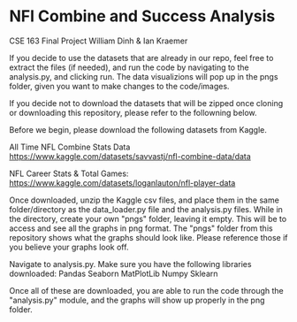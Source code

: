 # NFl Combine and Success Analysis
CSE 163 Final Project
William Dinh & Ian Kraemer

If you decide to use the datasets that are already in our repo, feel free to extract the files (if needed), and run the code by navigating to the 
analysis.py, and clicking run. The data visualizions will pop up in the pngs folder, given you want to make changes to the code/images. 

If you decide not to download the datasets that will be zipped once cloning or downloading this repository, please refer to the followning below.

Before we begin, please download the following datasets from Kaggle.

All Time NFL Combine Stats Data
https://www.kaggle.com/datasets/savvastj/nfl-combine-data/data 

NFL Career Stats & Total Games:
https://www.kaggle.com/datasets/loganlauton/nfl-player-data

Once downloaded, unzip the Kaggle csv files, and place them in the same folder/directory as the data_loader.py file and the analysis.py files. 
While in the directory, create your own "pngs" folder, leaving it empty. This will be to access and see all the graphs in png format. 
The "pngs" folder from this repository shows what the graphs should look like. Please reference those if you believe your graphs look off.

Navigate to analysis.py. Make sure you have the following libraries downloaded:
Pandas
Seaborn
MatPlotLib
Numpy
Sklearn

Once all of these are downloaded, you are able to run the code through the "analysis.py" module, and the graphs will show up properly in the png folder.
